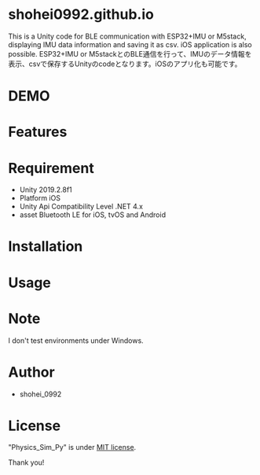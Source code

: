 # shohei0992.github.io
This is a Unity code for BLE communication with ESP32+IMU or M5stack, displaying IMU data information and saving it as csv. iOS application is also possible.
ESP32+IMU or M5stackとのBLE通信を行って、IMUのデータ情報を表示、csvで保存するUnityのcodeとなります。iOSのアプリ化も可能です。

# DEMO
 
# Features
  
# Requirement
 
* Unity 2019.2.8f1
* Platform iOS
* Unity Api Compatibility Level .NET 4.x
* asset Bluetooth LE for iOS, tvOS and Android
 
# Installation
  
# Usage
 
# Note
 
I don't test environments under Windows.
 
# Author
 
* shohei_0992
 
# License
 
"Physics_Sim_Py" is under [MIT license](https://en.wikipedia.org/wiki/MIT_License).
 
 
Thank you!
